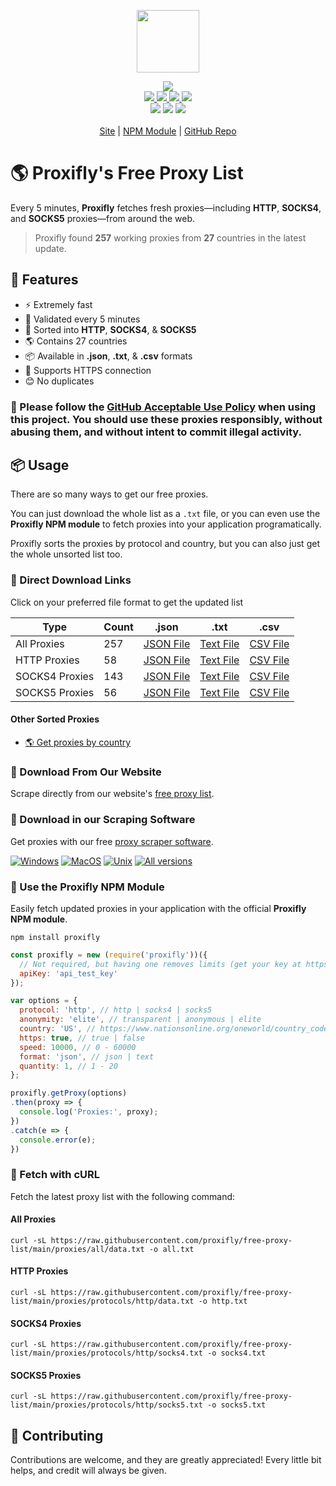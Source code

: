 <p align="center">
  <a href="https://proxifly.dev">
    <img src="https://cdn.itwcreativeworks.com/assets/proxifly/images/logo/proxifly-brandmark-black-x.svg" width="100px">
  </a>
</p>

<p align="center">
  <img src="https://img.shields.io/badge/Updated_Every_5_Minutes-passing-success">
  <br>
  <a href="https://raw.githubusercontent.com/proxifly/free-proxy-list/main/proxies/all/data.txt">
    <img src="https://img.shields.io/badge/all-257-blue">
  </a>
  <a href="https://raw.githubusercontent.com/proxifly/free-proxy-list/main/proxies/protocols/http/data.txt">
    <img src="https://img.shields.io/badge/http-58-blue">
  </a>
  <a href="https://raw.githubusercontent.com/proxifly/free-proxy-list/main/proxies/protocols/socks4/data.txt">
    <img src="https://img.shields.io/badge/socks4-143-blue">
  </a>
  <a href="https://raw.githubusercontent.com/proxifly/free-proxy-list/main/proxies/protocols/socks5/data.txt">
    <img src="https://img.shields.io/badge/socks5-56-blue">
  </a>
  <br>
  <!-- <img src="https://img.shields.io/librariesio/release/npm/node-powertools.svg"> -->
  <!-- <img src="https://img.shields.io/bundlephobia/min/node-powertools.svg"> -->
  <!-- <img src="https://img.shields.io/codeclimate/maintainability-percentage/proxifly/free-proxy-list.svg"> -->
  <!-- <img src="https://img.shields.io/npm/dm/node-powertools.svg"> -->
  <!-- <img src="https://img.shields.io/node/v/node-powertools.svg"> -->
  <img src="https://img.shields.io/website/https/proxifly.dev.svg">
  <!-- <img src="https://img.shields.io/github/contributors/proxifly/free-proxy-list.svg"> -->
  <img src="https://img.shields.io/github/last-commit/proxifly/free-proxy-list.svg">
  <img src="https://img.shields.io/github/license/proxifly/free-proxy-list.svg">
  <br>
  <br>
  <a href="https://proxifly.dev">Site</a> | <a href="https://www.npmjs.com/package/proxifly">NPM Module</a> | <a href="https://github.com/proxifly/free-proxy-list">GitHub Repo</a>
</p>

# 🌎 Proxifly's Free Proxy List
Every 5 minutes, **Proxifly** fetches fresh proxies—including **HTTP**, **SOCKS4**, and **SOCKS5** proxies—from around the web.

> Proxifly found **257** working proxies from **27** countries in the latest update.

## 🦄 Features
* ⚡ Extremely fast
* 📝 Validated every 5 minutes
* 📓 Sorted into **HTTP**, **SOCKS4**, & **SOCKS5**
* 🌎 Contains 27 countries
* 📦 Available in **.json**, **.txt**, & **.csv** formats
* 🔐 Supports HTTPS connection
* 😊 No duplicates

### 🛑 Please follow the [GitHub Acceptable Use Policy](https://docs.github.com/en/site-policy/acceptable-use-policies/github-acceptable-use-policies) when using this project. You should use these proxies responsibly, without abusing them, and without intent to commit illegal activity.

## 📦 Usage
There are so many ways to get our free proxies.

You can just download the whole list as a `.txt` file, or you can even use the **Proxifly NPM module** to fetch proxies into your application programatically.

Proxifly sorts the proxies by protocol and country, but you can also just get the whole unsorted list too.


### 🔗 Direct Download Links
Click on your preferred file format to get the updated list

|Type|Count|.json|.txt|.csv|
|----|-----|-----|----|----|
|All Proxies|257|[JSON File](https://raw.githubusercontent.com/proxifly/free-proxy-list/main/proxies/all/data.json)|[Text File](https://raw.githubusercontent.com/proxifly/free-proxy-list/main/proxies/all/data.txt)|[CSV File](https://raw.githubusercontent.com/proxifly/free-proxy-list/main/proxies/all/data.csv)|
|HTTP Proxies|58|[JSON File](https://raw.githubusercontent.com/proxifly/free-proxy-list/main/proxies/protocols/http/data.json)|[Text File](https://raw.githubusercontent.com/proxifly/free-proxy-list/main/proxies/protocols/http/data.txt)|[CSV File](https://raw.githubusercontent.com/proxifly/free-proxy-list/main/proxies/protocols/http/data.csv)|
|SOCKS4 Proxies|143|[JSON File](https://raw.githubusercontent.com/proxifly/free-proxy-list/main/proxies/protocols/socks4/data.json)|[Text File](https://raw.githubusercontent.com/proxifly/free-proxy-list/main/proxies/protocols/socks4/data.txt)|[CSV File](https://raw.githubusercontent.com/proxifly/free-proxy-list/main/proxies/protocols/socks4/data.csv)|
|SOCKS5 Proxies|56|[JSON File](https://raw.githubusercontent.com/proxifly/free-proxy-list/main/proxies/protocols/socks5/data.json)|[Text File](https://raw.githubusercontent.com/proxifly/free-proxy-list/main/proxies/protocols/socks5/data.txt)|[CSV File](https://raw.githubusercontent.com/proxifly/free-proxy-list/main/proxies/protocols/socks5/data.csv)|


#### Other Sorted Proxies
* [🌎 Get proxies by country](https://github.com/proxifly/free-proxy-list/tree/main/proxies/countries)


### 👑 Download From Our Website
Scrape directly from our website's [free proxy list](https://proxifly.dev/tools/proxy-list/).


### 💎 Download in our Scraping Software
Get proxies with our free [proxy scraper software](https://proxifly.dev/download).

[![Windows](https://img.shields.io/badge/-Windows_x64-blue.svg?style=for-the-badge&logo=windows)](https://proxifly.dev/download?download=windows)
[![MacOS](https://img.shields.io/badge/-MacOS-lightblue.svg?style=for-the-badge&logo=apple)](https://proxifly.dev/download?download=macos)
[![Unix](https://img.shields.io/badge/-Linux/BSD-red.svg?style=for-the-badge&logo=linux)](https://proxifly.dev/download?download=linux)
[![All versions](https://img.shields.io/badge/-All_Versions-lightgrey.svg?style=for-the-badge)](https://proxifly.dev/download?download=null)


### 🙌 Use the Proxifly NPM Module
Easily fetch updated proxies in your application with the official **Proxifly NPM module**.

```shell
npm install proxifly
```

```js
const proxifly = new (require('proxifly'))({
  // Not required, but having one removes limits (get your key at https://proxifly.dev).
  apiKey: 'api_test_key'
});
```

```js
var options = {
  protocol: 'http', // http | socks4 | socks5
  anonymity: 'elite', // transparent | anonymous | elite
  country: 'US', // https://www.nationsonline.org/oneworld/country_code_list.htm
  https: true, // true | false
  speed: 10000, // 0 - 60000
  format: 'json', // json | text
  quantity: 1, // 1 - 20
};

proxifly.getProxy(options)
.then(proxy => {
  console.log('Proxies:', proxy);
})
.catch(e => {
  console.error(e);
})
```


### 🔑 Fetch with cURL
Fetch the latest proxy list with the following command:


#### All Proxies
```shell
curl -sL https://raw.githubusercontent.com/proxifly/free-proxy-list/main/proxies/all/data.txt -o all.txt
```


#### HTTP Proxies
```shell
curl -sL https://raw.githubusercontent.com/proxifly/free-proxy-list/main/proxies/protocols/http/data.txt -o http.txt
```


#### SOCKS4 Proxies
```shell
curl -sL https://raw.githubusercontent.com/proxifly/free-proxy-list/main/proxies/protocols/http/socks4.txt -o socks4.txt
```


#### SOCKS5 Proxies
```shell
curl -sL https://raw.githubusercontent.com/proxifly/free-proxy-list/main/proxies/protocols/http/socks5.txt -o socks5.txt
```


## 🧸 Contributing
Contributions are welcome, and they are greatly appreciated! Every
little bit helps, and credit will always be given.
